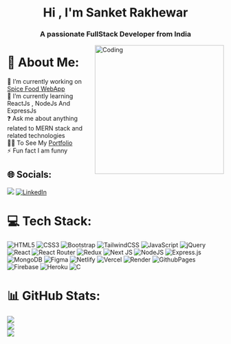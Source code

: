 <h1 align="center">Hi , I'm Sanket Rakhewar</h1>
<h3 align="center">A passionate FullStack Developer from India</h3>
<img align="right" alt="Coding" width="300" src="https://user-images.githubusercontent.com/74038190/213911110-aedbef38-a29f-4b6b-a65c-11608b4f75a5.gif">

# 💫 About Me:

🔭 I’m currently working on <a href="https://spice-food-app.vercel.app/"> Spice Food WebApp</a><br>
🌱 I’m currently learning ReactJs , NodeJs And ExpressJs<br>
❓ Ask me about anything related to MERN stack and related technologies<br>
👨‍💻 To See My <a href="https://portfolio-sanketrakhewars-projects.vercel.app/">Portfolio</a><br>
⚡ Fun fact I am funny

## 🌐 Socials:

[![](https://visitcount.itsvg.in/api?id=sanketrakhewar&icon=8&color=12)](https://visitcount.itsvg.in)
[![LinkedIn](https://img.shields.io/badge/LinkedIn-%230077B5.svg?logo=linkedin&logoColor=white)](https://www.linkedin.com/in/sanket-rakhewar-134b4a306/)

# 💻 Tech Stack:

![HTML5](https://img.shields.io/badge/html5-%23E34F26.svg?style=flat-square&logo=html5&logoColor=white)
![CSS3](https://img.shields.io/badge/css3-%231572B6.svg?style=flat-square&logo=css3&logoColor=white)
![Bootstrap](https://img.shields.io/badge/bootstrap-%238511FA.svg?style=flat-square&logo=bootstrap&logoColor=white)
![TailwindCSS](https://img.shields.io/badge/tailwindcss-%2338B2AC.svg?style=flat-square&logo=tailwind-css&logoColor=white)
![JavaScript](https://img.shields.io/badge/javascript-%23323330.svg?style=flat-square&logo=javascript&logoColor=%23F7DF1E)
![jQuery](https://img.shields.io/badge/jquery-%230769AD.svg?style=flat-square&logo=jquery&logoColor=white)
![React](https://img.shields.io/badge/react-%2320232a.svg?style=flat-square&logo=react&logoColor=%2361DAFB)
![React Router](https://img.shields.io/badge/React_Router-CA4245?style=flat-square&logo=react-router&logoColor=white)
![Redux](https://img.shields.io/badge/redux-%23593d88.svg?style=flat-square&logo=redux&logoColor=white)
![Next JS](https://img.shields.io/badge/Next-black?style=flat-square&logo=next.js&logoColor=white)
![NodeJS](https://img.shields.io/badge/node.js-6DA55F?style=flat-square&logo=node.js&logoColor=white)
![Express.js](https://img.shields.io/badge/express.js-%23404d59.svg?style=flat-square&logo=express&logoColor=%2361DAFB)
![MongoDB](https://img.shields.io/badge/MongoDB-%234ea94b.svg?style=flat-square&logo=mongodb&logoColor=white)
![Figma](https://img.shields.io/badge/figma-%23F24E1E.svg?style=flat-square&logo=figma&logoColor=white)
![Netlify](https://img.shields.io/badge/netlify-%23000000.svg?style=flat-square&logo=netlify&logoColor=#00C7B7)
![Vercel](https://img.shields.io/badge/vercel-%23000000.svg?style=flat-square&logo=vercel&logoColor=white)
![Render](https://img.shields.io/badge/Render-%46E3B7.svg?style=flat-square&logo=render&logoColor=white)
![GithubPages](https://img.shields.io/badge/github%20pages-121013?style=flat-square&logo=github&logoColor=white)
![Firebase](https://img.shields.io/badge/firebase-%23039BE5.svg?style=flat-square&logo=firebase)
![Heroku](https://img.shields.io/badge/heroku-%23430098.svg?style=flat-square&logo=heroku&logoColor=white)
![C](https://img.shields.io/badge/c-%2300599C.svg?style=flat-square&logo=c&logoColor=white)

# 📊 GitHub Stats:

![](https://github-readme-stats.vercel.app/api?username=sanketrakhewar&theme=tokyonight&hide_border=false&include_all_commits=false&count_private=true)<br/>
![](https://github-readme-streak-stats.herokuapp.com/?user=sanketrakhewar&theme=tokyonight&hide_border=false)<br/>
![](https://github-readme-stats.vercel.app/api/top-langs/?username=sanketrakhewar&theme=tokyonight&hide_border=false&include_all_commits=false&count_private=true&layout=compact)
